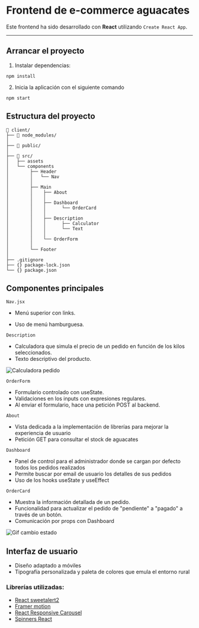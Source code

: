 # Frontend de e-commerce aguacates

Este frontend ha sido desarrollado con **React** utilizando `Create React App`.

---

## Arrancar el proyecto

1. Instalar dependencias:

```
npm install
```

2. Inicia la aplicación con el siguiente comando
```
npm start
````


## Estructura del proyecto

```
📁 client/
├── 📁 node_modules/             
│
├── 📁 public/
│
├── 📁 src/
│   ├── assets
│   └── components
│        ├── Header
│        │   └── Nav
│        │ 
│        ├── Main
│        │    ├── About
│        │    │ 
│        │    ├── Dashboard
│        │    │      └── OrderCard
│        │    │   
│        │    ├── Description
│        │    │      ├── Calculator
│        │    │      └── Text
│        │    │
│        │    └── OrderForm
│        │ 
│        └── Footer
│           
├── .gitignore                 
├── {} package-lock.json     
└── {} package.json                        
```

## Componentes principales

```Nav.jsx```

- Menú superior con links.

- Uso de menú hamburguesa.

```Description```

- Calculadora que simula el precio de un pedido en función de los kilos seleccionados.
- Texto descriptivo del producto.

![Calculadora pedido](public/gif-calculadora-pedido.gif)

```OrderForm```
- Formulario controlado con useState.
- Validaciones en los inputs con expresiones regulares.
-  Al enviar el formulario, hace una petición POST al backend.

```About```
- Vista dedicada a la implementación de librerías para mejorar la experiencia de usuario
- Petición GET para consultar el stock de aguacates

```Dashboard```
- Panel de control para el administrador donde se cargan por defecto todos los pedidos realizados
- Permite buscar por email de usuario los detalles de sus pedidos
- Uso de los hooks useState y useEffect

```OrderCard```
- Muestra la información detallada de un pedido.
- Funcionalidad para actualizar el pedido de "pendiente" a "pagado" a través de un botón.
- Comunicación por props con Dashboard

![Gif cambio estado](public/gif-cambio-state.gif)

## Interfaz de usuario

- Diseño adaptado a móviles
- Tipografía personalizada y paleta de colores que emula el entorno rural

### Librerías utilizadas:
- [React sweetalert2](https://www.npmjs.com/package/react-sweetalert2)
- [Framer motion](https://www.npmjs.com/packageframer-motion)
- [React Responsive Carousel](https://www.npmjs.com/package/react-responsive-carousel)
- [Spinners React](https://www.npmjs.com/package/spinners-react)




